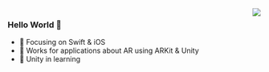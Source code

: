 <img align="right" src="https://github-readme-stats.vercel.app/api?username=duzexu&show_icons=true&icon_color=CE1D2D&text_color=718096&bg_color=ffffff&hide_title=true" />

### Hello World 👋

- :orange_book: Focusing on Swift & iOS
- :hammer: Works for applications about AR using ARKit & Unity
- :ram: Unity in learning
